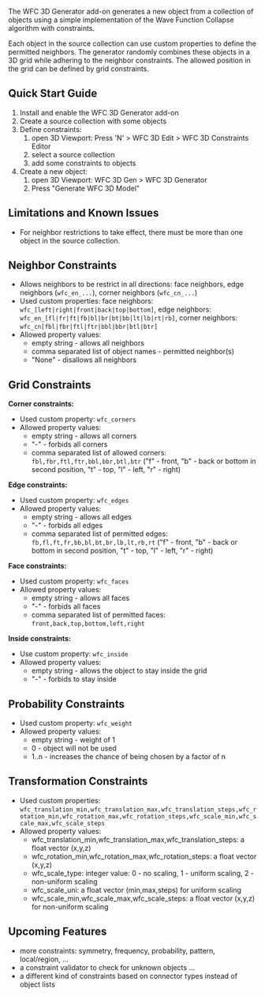 The WFC 3D Generator add-on generates a new object from a collection of objects using a simple implementation of the Wave Function Collapse algorithm with constraints.

Each object in the source collection can use custom properties to define the permitted neighbors. The generator randomly combines these objects in a 3D grid while adhering to the neighbor constraints. The allowed position in the grid can be defined by grid constraints. 

## Quick Start Guide
1. Install and enable the WFC 3D Generator add-on
2. Create a source collection with some objects
3. Define constraints: 
    1. open 3D Viewport: Press 'N' > WFC 3D Edit > WFC 3D Constraints Editor
    2. select a source collection
    3. add some constraints to objects 
4. Create a new object:
    1. open 3D Viewport: WFC 3D Gen > WFC 3D Generator
    2. Press "Generate WFC 3D Model"

## Limitations and Known Issues
* For neighbor restrictions to take effect, there must be more than one object in the source collection.

## Neighbor Constraints
* Allows neighbors to be restrict in all directions: face neighbors, edge neighbors (`wfc_en_...`), corner neighbors (`wfc_cn_...`)
* Used custom properties: face neighbors: `wfc_[left|right|front|back|top|bottom]`, edge neighbors: `wfc_en_[fl|fr|ft|fb|bl|br|bt|bb|lt|lb|rt|rb]`,
  corner neighbors: `wfc_cn[fbl|fbr|ftl|ftr|bbl|bbr|btl|btr]`
* Allowed property values:
    * empty string - allows all neighbors
    * comma separated list of object names - permitted neighbor(s)
    * "None" - disallows all neighbors


## Grid Constraints

**Corner constraints:**
* Used custom property: `wfc_corners`
* Allowed property values:
    * empty string - allows all corners
    * "-" - forbids all corners
    * comma separated list of allowed corners: `fbl,fbr,ftl,ftr,bbl,bbr,btl,btr` ("f" - front, "b" - back or bottom in second position, "t" - top, "l" - left, "r" - right) 


**Edge constraints:**
* Used custom property: `wfc_edges`
* Allowed property values:
    * empty string - allows all edges
    * "-" - forbids all edges
    * comma separated list of permitted edges: `fb,fl,ft,fr,bb,bl,bt,br,lb,lt,rb,rt` ("f" - front, "b" - back or bottom in second position, "t" - top, "l" - left, "r" - right)

	
**Face constraints:**
* Used custom property: `wfc_faces`
* Allowed property values:
    * empty string - allows all faces
    * "-" - forbids all faces
    * comma separated list of permitted faces: ``front,back,top,bottom,left,right``


**Inside constraints:**
* Use custom property:	`wfc_inside`
* Allowed property values:
    * empty string - allows the object to stay inside the grid
    * "-" - forbids to stay inside

	
## Probability Constraints
* Used custom property: `wfc_weight`
* Allowed property values:
    * empty string - weight of 1
    * 0 - object will not be used
    * 1..n - increases the chance of being chosen by a factor of n


## Transformation Constraints
* Used custom properties: `wfc_translation_min,wfc_translation_max,wfc_translation_steps,wfc_rotation_min,wfc_rotation_max,wfc_rotation_steps,wfc_scale_min,wfc_scale_max,wfc_scale_steps`
* Allowed property values:
    * wfc_translation_min,wfc_translation_max,wfc_translation_steps: a float vector (x,y,z)
    * wfc_rotation_min,wfc_rotation_max,wfc_rotation_steps: a float vector  (x,y,z)
    * wfc_scale_type: integer value: 0 - no scaling, 1 - uniform scaling, 2 - non-uniform scaling
    * wfc_scale_uni: a float vector (min,max,steps) for uniform scaling
    * wfc_scale_min,wfc_scale_max,wfc_scale_steps: a float vector (x,y,z) for non-uniform scaling

## Upcoming Features
* more constraints: symmetry, frequency, probability, pattern, local/region, ...
* a constraint validator to check for unknown objects ...
* a different kind of constraints based on connector types instead of object lists
